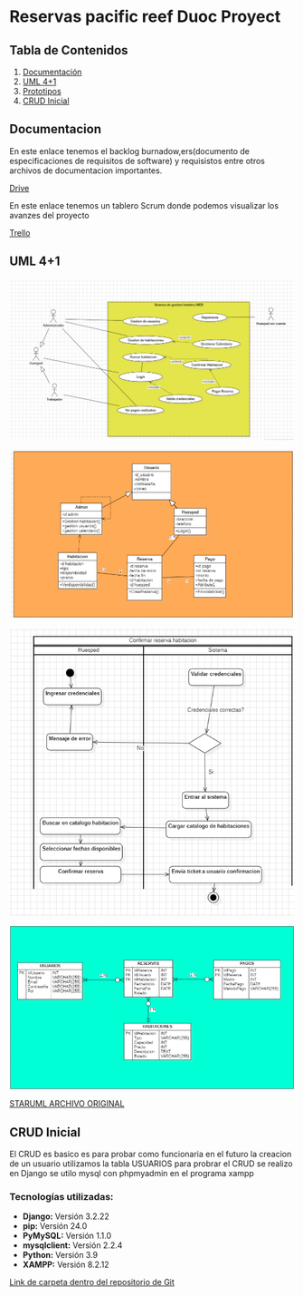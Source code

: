 # Reservas pacific reef Duoc Proyect 

## Tabla de Contenidos
1. [Documentación](#documentación)
2. [UML 4+1](#uml-41)
3. [Prototipos](#prototipos)
4. [CRUD Inicial](#crud-inicial)


## Documentacion
En este enlace tenemos el backlog burnadow,ers(documento de especificaciones de requisitos de software) y requisistos entre otros archivos de documentacion importantes.

[Drive](https://drive.google.com/drive/folders/1--vqBw7eG_C_BlCxG7EBauex5FRy70A4?usp=sharing)

En este enlace tenemos un tablero Scrum donde podemos visualizar los avanzes del proyecto

[Trello](https://trello.com/invite/b/4irnkfkE/ATTI6005aea4589e68b96bb574eada99d3f983534034/mi-tablero-de-trello)

## UML 4+1
![VISTA ESCENARIO; DIAGRAMA DE CASO DE USO](https://github.com/frcerdas/reservas-pacific-reef/blob/alexis/Documentacion/VISTA%20ESCENARIO;%20DIAGRAMA%20DE%20CASO%20DE%20USO.png?raw=true)

![VISTA LOGICA DIAGRAMA DE CLASES](https://github.com/frcerdas/reservas-pacific-reef/blob/alexis/Documentacion/VISTA%20LOGICA%20DIAGRAMA%20DE%20CLASES.png?raw=true)

![VISTA DE PROCESO DIAGRAMA DE ACTIVIDAD](https://github.com/frcerdas/reservas-pacific-reef/blob/alexis/Documentacion/VISTA%20DE%20PROCESO%20DIAGRAMA%20DE%20ACTIVIDAD.png?raw=true)

![MODELO DE BASE DE DATOS INICIAL](https://github.com/frcerdas/reservas-pacific-reef/blob/alexis/Documentacion/MODELO%20DE%20BASE%20DE%20DATOS%20INICIAL.png?raw=true)

[STARUML ARCHIVO ORIGINAL](https://github.com/frcerdas/reservas-pacific-reef/blob/alexis/Documentacion/UML%204%2B1.mdj)


## CRUD Inicial
El CRUD es basico es para probar como funcionaria en el futuro la creacion de un usuario utilizamos la tabla USUARIOS para probrar el CRUD se realizo en Django se utilo mysql con phpmyadmin en el programa xampp
### Tecnologías utilizadas:
- **Django:** Versión 3.2.22
- **pip:** Versión 24.0
- **PyMySQL:** Versión 1.1.0
- **mysqlclient:** Versión 2.2.4
- **Python:** Versión 3.9
- **XAMPP:** Versión 8.2.12

[Link de carpeta dentro del repositorio de Git](https://github.com/frcerdas/reservas-pacific-reef/tree/alexis/Hotel)